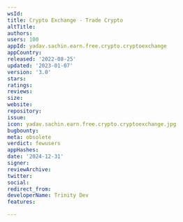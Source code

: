 ```yaml
---
wsId: 
title: Crypto Exchange - Trade Crypto
altTitle: 
authors: 
users: 100
appId: yadav.sachin.earn.free.crypto.cryptoexchange
appCountry: 
released: '2022-08-25'
updated: '2023-01-07'
version: '3.0'
stars: 
ratings: 
reviews: 
size: 
website: 
repository: 
issue: 
icon: yadav.sachin.earn.free.crypto.cryptoexchange.jpg
bugbounty: 
meta: obsolete
verdict: fewusers
appHashes: 
date: '2024-12-31'
signer: 
reviewArchive: 
twitter: 
social: 
redirect_from: 
developerName: Trinity Dev
features: 

---
```


